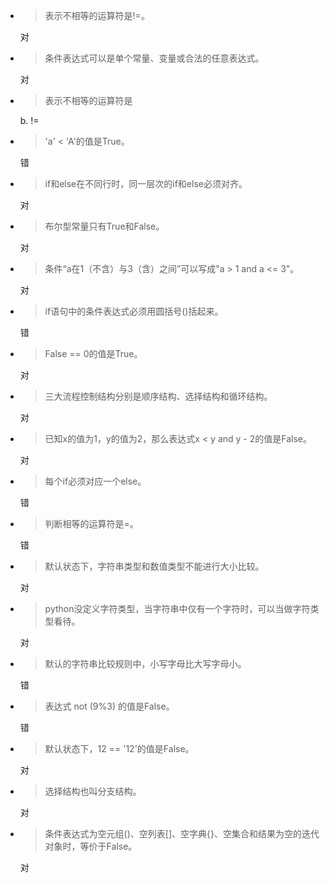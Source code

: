 - > 表示不相等的运算符是!=。

  对
- > 条件表达式可以是单个常量、变量或合法的任意表达式。

  对
- > 表示不相等的运算符是

  b. !=
- > 'a' < 'A'的值是True。

  错
- > if和else在不同行时，同一层次的if和else必须对齐。

  对
- > 布尔型常量只有True和False。

  对
- > 条件“a在1（不含）与3（含）之间”可以写成"a > 1 and a <= 3"。

  对
- > if语句中的条件表达式必须用圆括号()括起来。

  错
- > False == 0的值是True。

  对
- > 三大流程控制结构分别是顺序结构、选择结构和循环结构。

  对
- > 已知x的值为1，y的值为2，那么表达式x < y and y - 2的值是False。

  对
- > 每个if必须对应一个else。

  错
- > 判断相等的运算符是=。

  错
- > 默认状态下，字符串类型和数值类型不能进行大小比较。

  对
- > python没定义字符类型，当字符串中仅有一个字符时，可以当做字符类型看待。

  对
- > 默认的字符串比较规则中，小写字母比大写字母小。

  错
- > 表达式 not (9%3) 的值是False。

  错
- > 默认状态下，12 == '12'的值是False。

  对
- > 选择结构也叫分支结构。

  对
- > 条件表达式为空元组()、空列表[]、空字典{}、空集合和结果为空的迭代对象时，等价于False。

  对